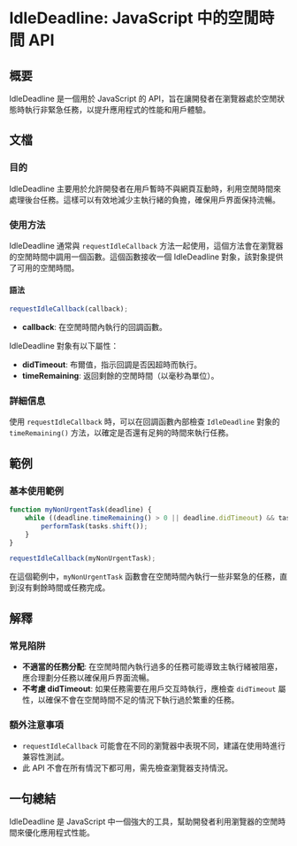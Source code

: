 <!--
Meta Description: # IdleDeadline: JavaScript 中的空閒時間 API ## 概要 IdleDeadline 是一個用於 JavaScript 的 API，旨在讓開發者在瀏覽器處於空閒狀態時執行非緊急任務，以提升應用程式的性能和用戶體驗。 ## 文檔 ### 目的 IdleDeadline 主要...
Meta Keywords: idledeadline, javascript, requestidlecallback, didtimeout, api
-->

# IdleDeadline: JavaScript 中的空閒時間 API

## 概要
IdleDeadline 是一個用於 JavaScript 的 API，旨在讓開發者在瀏覽器處於空閒狀態時執行非緊急任務，以提升應用程式的性能和用戶體驗。

## 文檔
### 目的
IdleDeadline 主要用於允許開發者在用戶暫時不與網頁互動時，利用空閒時間來處理後台任務。這樣可以有效地減少主執行緒的負擔，確保用戶界面保持流暢。

### 使用方法
IdleDeadline 通常與 `requestIdleCallback` 方法一起使用，這個方法會在瀏覽器的空閒時間中調用一個函數。這個函數接收一個 IdleDeadline 對象，該對象提供了可用的空閒時間。

#### 語法
```javascript
requestIdleCallback(callback);
```
- **callback**: 在空閒時間內執行的回調函數。

IdleDeadline 對象有以下屬性：
- **didTimeout**: 布爾值，指示回調是否因超時而執行。
- **timeRemaining**: 返回剩餘的空閒時間（以毫秒為單位）。

### 詳細信息
使用 `requestIdleCallback` 時，可以在回調函數內部檢查 `IdleDeadline` 對象的 `timeRemaining()` 方法，以確定是否還有足夠的時間來執行任務。

## 範例
### 基本使用範例
```javascript
function myNonUrgentTask(deadline) {
    while ((deadline.timeRemaining() > 0 || deadline.didTimeout) && tasks.length > 0) {
        performTask(tasks.shift());
    }
}

requestIdleCallback(myNonUrgentTask);
```

在這個範例中，`myNonUrgentTask` 函數會在空閒時間內執行一些非緊急的任務，直到沒有剩餘時間或任務完成。

## 解釋
### 常見陷阱
- **不適當的任務分配**: 在空閒時間內執行過多的任務可能導致主執行緒被阻塞，應合理劃分任務以確保用戶界面流暢。
- **不考慮 didTimeout**: 如果任務需要在用戶交互時執行，應檢查 `didTimeout` 屬性，以確保不會在空閒時間不足的情況下執行過於繁重的任務。

### 額外注意事項
- `requestIdleCallback` 可能會在不同的瀏覽器中表現不同，建議在使用時進行兼容性測試。
- 此 API 不會在所有情況下都可用，需先檢查瀏覽器支持情況。

## 一句總結
IdleDeadline 是 JavaScript 中一個強大的工具，幫助開發者利用瀏覽器的空閒時間來優化應用程式性能。
